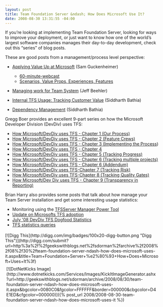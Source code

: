 ```yaml
---
layout: post
title: Team Foundation Server &ndash; How Does Microsoft Use It?
date: 2008-08-30 13:31:55 -04:00
---
```


If you’re looking at implementing Team Foundation Server, looking for ways to improve your deployment, or just want to know how one of the world’s largest software companies manages their day-to-day development, check out this “series” of blog posts. 

These are good posts from a management/process level perspective:

*   [Applying Value Up at Microsoft](http://blogs.msdn.com/sam/archive/2006/05/16/598900.aspx) (Sam Guckenheimer)
    

    *   [60-minute-webcast](http://video.msn.com/video.aspx/?mkt=de-de&vid=2007c810-af21-49d2-b412-a59ebb644c4d) 
    *   [Scenarios, Value Props, Experiences, Features](http://blogs.msdn.com/sam/attachment/598900.ashx) 
    
*   [Managing work for Team System](http://blogs.msdn.com/jeffbe/archive/2006/10/17/managing-work-for-team-system.aspx) (Jeff Beehler) 
*   [Internal TFS Usage: Tracking Customer Value](http://blogs.msdn.com/teams_wit_tools/archive/2007/01/15/internal-tfs-usage-high-level-visbility.aspx) (Siddharth Bathia) 
*   [Dependency Management](http://blogs.msdn.com/teams_wit_tools/archive/2008/01/31/dependency-management.aspx) (Siddharth Bathia) 


Gregg Boer provides an excellent 9-part series on how the Microsoft Developer Division (DevDiv) uses TFS:

*   [How Microsoft/DevDiv uses TFS - Chapter 1 (Our Process)](http://blogs.msdn.com/teams_wit_tools/archive/2008/03/27/how-microsoft-devdiv-uses-tfs-chapter-1-our-process.aspx) 
*   [How Microsoft/DevDiv uses TFS - Chapter 2 (Feature Crews)](http://blogs.msdn.com/teams_wit_tools/archive/2008/04/03/how-microsoft-devdiv-uses-tfs-chapter-2-feature-crews.aspx) 
*   [How Microsoft/DevDiv uses TFS - Chapter 3 (Implementing the Process](http://blogs.msdn.com/teams_wit_tools/archive/2008/04/14/how-microsoft-devdiv-uses-tfs-chapter-3-implementing-the-process.aspx)) 
*   [How Microsoft/DevDiv uses TFS - Chapter 4](http://blogs.msdn.com/teams_wit_tools/archive/2008/04/18/how-microsoft-devdiv-uses-tfs-chapter-4.aspx) 
*   [How Microsoft/DevDiv uses TFS - Chapter 5 (Tracking Progress)](http://blogs.msdn.com/teams_wit_tools/archive/2008/04/29/how-microsoft-devdiv-uses-tfs-chapter-5-tracking-progress.aspx) 
*   [How Microsoft/DevDiv uses TFS - Chapter 6 (Tracking multiple projects)](http://blogs.msdn.com/teams_wit_tools/archive/2008/05/06/how-microsoft-devdiv-uses-tfs-chapter-6-tracking-multiple-projects.aspx) 
*   [How Microsoft/DevDiv uses TFS - Chapter 6 (Addendum)](http://blogs.msdn.com/teams_wit_tools/archive/2008/05/14/how-microsoft-devdiv-uses-tfs-chapter-6-addendum.aspx) 
*   [How Microsoft/DevDiv uses TFS-Chapter 7 (Tracking Risk)](http://blogs.msdn.com/teams_wit_tools/archive/2008/05/16/how-microsoft-devdiv-uses-tfs-chapter-7-tracking-risk.aspx) 
*   [How Microsoft/DevDiv uses TFS-Chapter 8 (Tracking Quality Gates)](http://blogs.msdn.com/teams_wit_tools/archive/2008/05/23/how-microsoft-devdiv-uses-tfs-chapter-8-tracking-quality-gates.aspx) 
*   [How Microsoft/Dev Div uses TFS - Chapter 9 (Transparency in Reporting)](http://blogs.msdn.com/teams_wit_tools/archive/2008/06/09/how-microsoft-dev-div-uses-tfs-chapter-9-transparency-in-reporting.aspx) 


Brian Harry also provides some posts that talk about how manage your Team Server installation and get some interesting usage statistics:

*   Monitoring using the [TFSServer Manager Power Tool](http://blogs.msdn.com/bharry/archive/2007/01/22/tfsservermanager-powertool.aspx) 
*   [Update on Microsofts TFS adoption](http://blogs.msdn.com/bharry/archive/2007/09/15/update-on-microsoft-tfs-adoption.aspx) 
*   [July '08 DevDiv TFS Dogfood Statistics](http://blogs.msdn.com/bharry/archive/2008/07/03/july-08-devdiv-tfs-dogfood-statistics.aspx) 
*   [TFS statistics queries](http://blogs.msdn.com/bharry/archive/2006/06/12/628583.aspx) 
<div style="TEXT-ALIGN: left; PADDING-BOTTOM: 4px; MARGIN: 0px; PADDING-LEFT: 0px; PADDING-RIGHT: 0px; PADDING-TOP: 4px" class="wlWriterHeaderFooter">[![Digg This](http://digg.com/img/badges/100x20-digg-button.png "Digg This")](http://digg.com/submit?url=http%3a%2f%2fgeekswithblogs.net%2fsdorman%2farchive%2f2008%2f08%2f30%2fteam-foundation-server-ndash-how-does-microsoft-uses-it.aspx&title=Team+Foundation+Server+%e2%80%93+How+Does+Microsoft+Uses+It%3f)</div>
<div style="TEXT-ALIGN: left; PADDING-BOTTOM: 4px; MARGIN: 0px; PADDING-LEFT: 4px; PADDING-RIGHT: 4px; PADDING-TOP: 4px" class="wlWriterHeaderFooter">[![DotNetKicks Image](http://www.dotnetkicks.com/Services/Images/KickItImageGenerator.ashx?url=http://geekswithblogs.net/sdorman/archive/2008/08/30/team-foundation-server-ndash-how-does-microsoft-uses-it.aspx&bgcolor=0080C0&fgcolor=FFFFFF&border=000000&cbgcolor=D4E1ED&cfgcolor=000000)]({% post_url 2008/2008-08-30-team-foundation-server-ndash-how-does-microsoft-uses-it %})</div>
